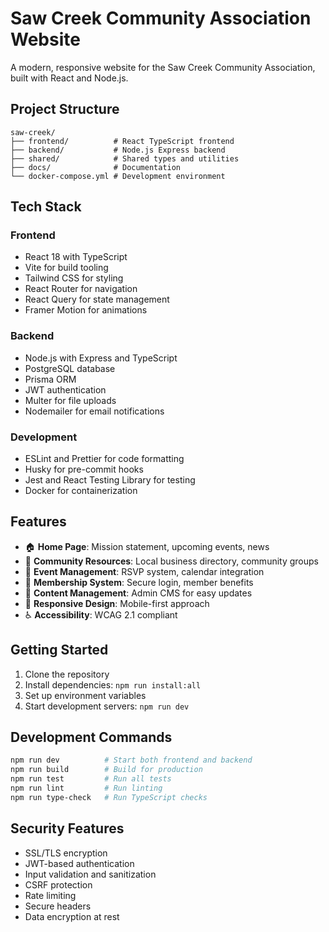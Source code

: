 # Saw Creek Community Association Website

A modern, responsive website for the Saw Creek Community Association, built with React and Node.js.

## Project Structure

```
saw-creek/
├── frontend/          # React TypeScript frontend
├── backend/           # Node.js Express backend
├── shared/            # Shared types and utilities
├── docs/              # Documentation
└── docker-compose.yml # Development environment
```

## Tech Stack

### Frontend
- React 18 with TypeScript
- Vite for build tooling
- Tailwind CSS for styling
- React Router for navigation
- React Query for state management
- Framer Motion for animations

### Backend
- Node.js with Express and TypeScript
- PostgreSQL database
- Prisma ORM
- JWT authentication
- Multer for file uploads
- Nodemailer for email notifications

### Development
- ESLint and Prettier for code formatting
- Husky for pre-commit hooks
- Jest and React Testing Library for testing
- Docker for containerization

## Features

- 🏠 **Home Page**: Mission statement, upcoming events, news
- 👥 **Community Resources**: Local business directory, community groups
- 📅 **Event Management**: RSVP system, calendar integration
- 🔐 **Membership System**: Secure login, member benefits
- 📝 **Content Management**: Admin CMS for easy updates
- 📱 **Responsive Design**: Mobile-first approach
- ♿ **Accessibility**: WCAG 2.1 compliant

## Getting Started

1. Clone the repository
2. Install dependencies: `npm run install:all`
3. Set up environment variables
4. Start development servers: `npm run dev`

## Development Commands

```bash
npm run dev          # Start both frontend and backend
npm run build        # Build for production
npm run test         # Run all tests
npm run lint         # Run linting
npm run type-check   # Run TypeScript checks
```

## Security Features

- SSL/TLS encryption
- JWT-based authentication
- Input validation and sanitization
- CSRF protection
- Rate limiting
- Secure headers
- Data encryption at rest